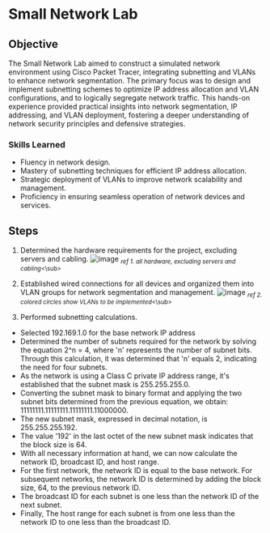 # Small Network Lab

## Objective
The Small Network Lab aimed to construct a simulated network environment using Cisco Packet Tracer, integrating subnetting and VLANs to enhance network segmentation. The primary focus was to design and implement subnetting schemes to optimize IP address allocation and VLAN configurations, and to logically segregate network traffic. This hands-on experience provided practical insights into network segmentation, IP addressing, and VLAN deployment, fostering a deeper understanding of network security principles and defensive strategies.

### Skills Learned

- Fluency in network design.
- Mastery of subnetting techniques for efficient IP address allocation.
- Strategic deployment of VLANs to improve network scalability and management.
- Proficiency in ensuring seamless operation of network devices and services.

## Steps
1. Determined the hardware requirements for the project, excluding servers and cabling.
![image](https://github.com/WesleyKProfile/Small-Network-Lab/assets/168662972/5c40454e-8637-4341-8f60-a779f66dffd2)
<sub>*ref 1. all hardware, excluding servers and cabling*<\sub>

2. Established wired connections for all devices and organized them into VLAN groups for network segmentation and management.
![image](https://github.com/WesleyKProfile/Small-Network-Lab/assets/168662972/4f5e2a1a-b0f7-4139-819a-2609ed11b0a5)
<sub>*ref 2. colored circles show VLANs to be implemented*<\sub>

3. Performed subnetting calculations.
- Selected 192.169.1.0 for the base network IP address
- Determined the number of subnets required for the network by solving the equation 2^n = 4, where 'n' represents the number of subnet bits. Through this calculation, it was determined that 'n' equals 2, indicating the need for four subnets.
- As the network is using a Class C private IP address range, it's established that the subnet mask is 255.255.255.0.
- Converting the subnet mask to binary format and applying the two subnet bits determined from the previous equation, we obtain: 11111111.11111111.11111111.11000000.
- The new subnet mask, expressed in decimal notation, is 255.255.255.192.
- The value '192' in the last octet of the new subnet mask indicates that the block size is 64.
- With all necessary information at hand, we can now calculate the network ID, broadcast ID, and host range.
- For the first network, the network ID is equal to the base network. For subsequent networks, the network ID is determined by adding the block size, 64, to the previous network ID.
- The broadcast ID for each subnet is one less than the network ID of the next subnet.
- Finally, The host range for each subnet is from one less than the network ID to one less than the broadcast ID.

